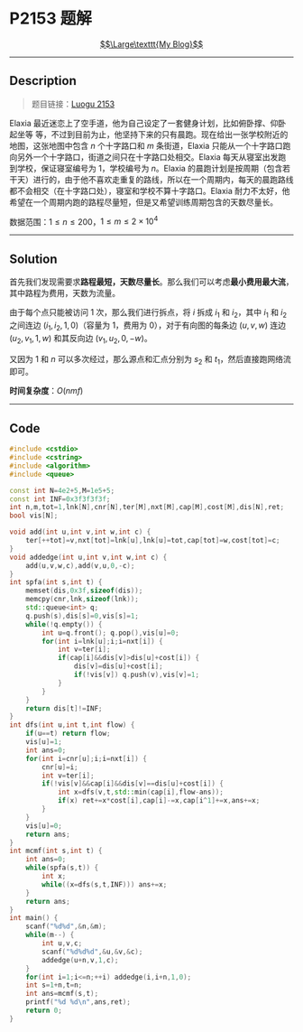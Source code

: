 # P2153 题解

[$$\Large\texttt{My Blog}$$](https://hydingsy.github.io/)

---

## Description

> 题目链接：[Luogu 2153](https://www.luogu.org/problemnew/show/P2153)

Elaxia 最近迷恋上了空手道，他为自己设定了一套健身计划，比如俯卧撑、仰卧起坐等 等，不过到目前为止，他坚持下来的只有晨跑。现在给出一张学校附近的地图，这张地图中包含 $n$ 个十字路口和 $m$ 条街道，Elaxia 只能从一个十字路口跑向另外一个十字路口，街道之间只在十字路口处相交。Elaxia 每天从寝室出发跑到学校，保证寝室编号为 $1$，学校编号为 $n$。Elaxia 的晨跑计划是按周期（包含若干天）进行的，由于他不喜欢走重复的路线，所以在一个周期内，每天的晨跑路线都不会相交（在十字路口处），寝室和学校不算十字路口。Elaxia 耐力不太好，他希望在一个周期内跑的路程尽量短，但是又希望训练周期包含的天数尽量长。

数据范围：$1\le n\le 200$，$1\le m\le 2\times 10^4$

------

## Solution

首先我们发现需要求**路程最短，天数尽量长**。那么我们可以考虑**最小费用最大流**，其中路程为费用，天数为流量。

由于每个点只能被访问 $1$ 次，那么我们进行拆点，将 $i$ 拆成 $i_1$ 和 $i_2$，其中 $i_1$ 和 $i_2$ 之间连边 $(i_1,i_2,1,0)$（容量为 $1$，费用为 $0$），对于有向图的每条边 $(u,v,w)$ 连边 $(u_2,v_1,1,w)$ 和其反向边 $(v_1,u_2,0,-w)$。

又因为 $1$ 和 $n$ 可以多次经过，那么源点和汇点分别为 $s_2$ 和 $t_1$，然后直接跑网络流即可。

**时间复杂度**：$O(nmf)$

------

## Code

```cpp
#include <cstdio>
#include <cstring>
#include <algorithm>
#include <queue>

const int N=4e2+5,M=1e5+5;
const int INF=0x3f3f3f3f;
int n,m,tot=1,lnk[N],cnr[N],ter[M],nxt[M],cap[M],cost[M],dis[N],ret;
bool vis[N];

void add(int u,int v,int w,int c) {
    ter[++tot]=v,nxt[tot]=lnk[u],lnk[u]=tot,cap[tot]=w,cost[tot]=c;
}
void addedge(int u,int v,int w,int c) {
    add(u,v,w,c),add(v,u,0,-c);
}
int spfa(int s,int t) {
    memset(dis,0x3f,sizeof(dis));
    memcpy(cnr,lnk,sizeof(lnk));
    std::queue<int> q;
    q.push(s),dis[s]=0,vis[s]=1;
    while(!q.empty()) {
        int u=q.front(); q.pop(),vis[u]=0;
        for(int i=lnk[u];i;i=nxt[i]) {
            int v=ter[i];
            if(cap[i]&&dis[v]>dis[u]+cost[i]) {
                dis[v]=dis[u]+cost[i];
                if(!vis[v]) q.push(v),vis[v]=1;
            }
        }
    }
    return dis[t]!=INF;
}
int dfs(int u,int t,int flow) {
    if(u==t) return flow;
    vis[u]=1;
    int ans=0;
    for(int i=cnr[u];i;i=nxt[i]) {
        cnr[u]=i;
        int v=ter[i];
        if(!vis[v]&&cap[i]&&dis[v]==dis[u]+cost[i]) {
            int x=dfs(v,t,std::min(cap[i],flow-ans));
            if(x) ret+=x*cost[i],cap[i]-=x,cap[i^1]+=x,ans+=x;
        }
    }
    vis[u]=0;
    return ans;
}
int mcmf(int s,int t) {
    int ans=0;
    while(spfa(s,t)) {
        int x;
        while((x=dfs(s,t,INF))) ans+=x;
    }
    return ans;
}
int main() {
    scanf("%d%d",&n,&m);
    while(m--) {
        int u,v,c;
        scanf("%d%d%d",&u,&v,&c);
        addedge(u+n,v,1,c);
    }
    for(int i=1;i<=n;++i) addedge(i,i+n,1,0);
    int s=1+n,t=n;
    int ans=mcmf(s,t);
    printf("%d %d\n",ans,ret);
    return 0;
}
```